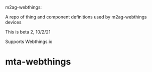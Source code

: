 m2ag-webthings:

A repo of thing and component definitions used by m2ag-webthings devices

This is beta 2, 10/2/21

Supports Webthings.io 


# mta-webthings
